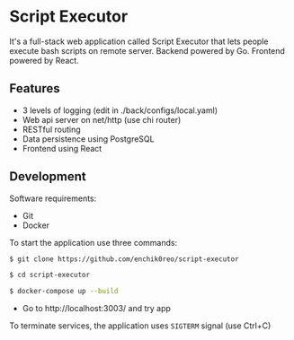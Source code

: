 # Script Executor

It's a full-stack web application called Script Executor that lets people execute bash scripts on remote server.
Backend powered by Go. Frontend powered by React.

## Features

- 3 levels of logging (edit in ./back/configs/local.yaml)
- Web api server on net/http (use chi router)
- RESTful routing
- Data persistence using PostgreSQL
- Frontend using React

## Development

Software requirements:

- Git
- Docker

To start the application use three commands:

```sh
$ git clone https://github.com/enchik0reo/script-executor

$ cd script-executor

$ docker-compose up --build
```
- Go to http://localhost:3003/ and try app

To terminate services, the application uses `SIGTERM` signal (use Ctrl+C)